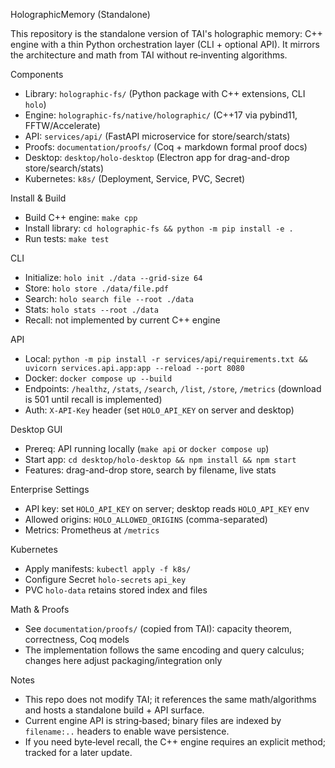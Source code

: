 HolographicMemory (Standalone)

This repository is the standalone version of TAI's holographic memory: C++ engine with a thin Python orchestration layer (CLI + optional API). It mirrors the architecture and math from TAI without re‑inventing algorithms.

Components

- Library: `holographic-fs/` (Python package with C++ extensions, CLI `holo`)
- Engine: `holographic-fs/native/holographic/` (C++17 via pybind11, FFTW/Accelerate)
- API: `services/api/` (FastAPI microservice for store/search/stats)
- Proofs: `documentation/proofs/` (Coq + markdown formal proof docs)
- Desktop: `desktop/holo-desktop` (Electron app for drag-and-drop store/search/stats)
- Kubernetes: `k8s/` (Deployment, Service, PVC, Secret)

Install & Build

- Build C++ engine: `make cpp`
- Install library: `cd holographic-fs && python -m pip install -e .`
- Run tests: `make test`

CLI

- Initialize: `holo init ./data --grid-size 64`
- Store: `holo store ./data/file.pdf`
- Search: `holo search file --root ./data`
- Stats: `holo stats --root ./data`
- Recall: not implemented by current C++ engine

API

- Local: `python -m pip install -r services/api/requirements.txt && uvicorn services.api.app:app --reload --port 8080`
- Docker: `docker compose up --build`
- Endpoints: `/healthz`, `/stats`, `/search`, `/list`, `/store`, `/metrics` (download is 501 until recall is implemented)
 - Auth: `X-API-Key` header (set `HOLO_API_KEY` on server and desktop)

Desktop GUI

- Prereq: API running locally (`make api` or `docker compose up`)
- Start app: `cd desktop/holo-desktop && npm install && npm start`
- Features: drag-and-drop store, search by filename, live stats

Enterprise Settings

- API key: set `HOLO_API_KEY` on server; desktop reads `HOLO_API_KEY` env
- Allowed origins: `HOLO_ALLOWED_ORIGINS` (comma-separated)
- Metrics: Prometheus at `/metrics`

Kubernetes

- Apply manifests: `kubectl apply -f k8s/`
- Configure Secret `holo-secrets` `api_key`
- PVC `holo-data` retains stored index and files

Math & Proofs

- See `documentation/proofs/` (copied from TAI): capacity theorem, correctness, Coq models
- The implementation follows the same encoding and query calculus; changes here adjust packaging/integration only

Notes

- This repo does not modify TAI; it references the same math/algorithms and hosts a standalone build + API surface.
- Current engine API is string‑based; binary files are indexed by `filename:..` headers to enable wave persistence.
- If you need byte‑level recall, the C++ engine requires an explicit method; tracked for a later update.
